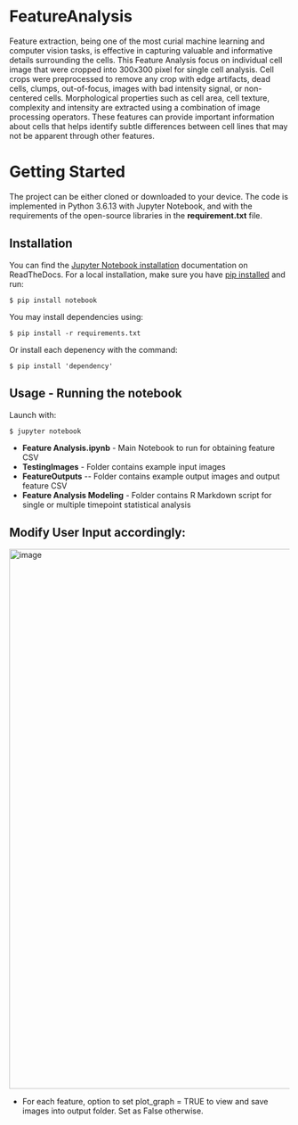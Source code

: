 # FeatureAnalysis
Feature extraction, being one of the most curial machine learning and computer vision tasks, is effective in capturing valuable and informative details surrounding the cells. This Feature Analysis focus on individual cell image that were cropped into 300x300 pixel for single cell analysis. Cell crops were preprocessed to remove any crop with edge artifacts, dead cells, clumps, out-of-focus, images with bad intensity signal, or non-centered cells. Morphological properties such as cell area, cell texture, complexity and intensity are extracted using a combination of image processing operators. These features can provide important information about cells that helps identify subtle differences between cell lines that may not be apparent through other features.

# Getting Started 

The project can be either cloned or downloaded to your device. The code is implemented in Python 3.6.13 with Jupyter Notebook, and with the requirements of the open-source libraries in the **requirement.txt** file.

## Installation
You can find the [Jupyter Notebook installation](https://jupyter.readthedocs.io/en/latest/install.html) documentation on ReadTheDocs. For a local installation, make sure you have
[pip installed](https://pip.readthedocs.io/en/stable/installing/) and run:

    $ pip install notebook

You may install dependencies using:

    $ pip install -r requirements.txt

Or install each depenency with the command:

    $ pip install 'dependency'
    
## Usage - Running the notebook

Launch with:

    $ jupyter notebook

- **Feature Analysis.ipynb** - Main Notebook to run for obtaining feature CSV
- **TestingImages** - Folder contains example input images 
- **FeatureOutputs** -- Folder contains example output images and output feature CSV
- **Feature Analysis Modeling** - Folder contains R Markdown script for single or multiple timepoint statistical analysis

## Modify User Input accordingly:
<img width="969" alt="image" src="https://github.com/finkbeiner-lab/FeatureAnalysis/assets/88739975/88d2047e-3893-4951-82c3-2acdc8bf8697">

- For each feature, option to set plot_graph = TRUE to view and save images into output folder. Set as False otherwise.


